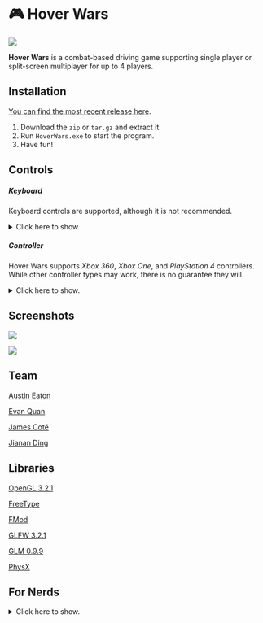 # :video_game: Hover Wars



![](https://raw.githubusercontent.com/wiki/EvanQuan/hover-wars/title.png)

**Hover Wars** is a combat-based driving game supporting single player or
split-screen multiplayer for up to 4 players.
## Installation

[You can find the most recent release
here](https://github.com/EvanQuan/hover-wars/releases).

1. Download the `zip` or `tar.gz` and extract it.
2. Run `HoverWars.exe` to start the program.
3. Have fun!

## Controls

##### Keyboard

Keyboard controls are supported, although it is not recommended.

<details>
<summary>Click here to show.</summary>

##### Movement

**W** - Move Forward

**A** - Move Left

**S** - Move Back

**D** - Move Right

**J** - Turn Left

**L** - Turn Right

##### Dash

**I** - Dash Forward

**H** - Dash Left

**K** - Dash Back

**;** - Dash Right

##### Abilities

**Space** - Rocket

**Left Shift** - Trail

**Left Control** - Spikes

</details>

##### Controller

Hover Wars supports *Xbox 360*, *Xbox One*, and *PlayStation 4* controllers.
While other controller types may work, there is no guarantee they will.

<details>
<summary>Click here to show.</summary>

**Left Joystick** - Move

**Right Joystick** - Turn

**Right Trigger** - Press to fire rocket

**Right Bumper** - Hold to switch to alternate camera

**Left Trigger** - Hold to activate flame trail

**Left Bumper** - Press to activate spikes

**X, Y, A, B** - Directional dash

**D-pad** - Honk

</details>

## Screenshots

![](https://raw.githubusercontent.com/wiki/EvanQuan/hover-wars/gameplay01.png)

![](https://raw.githubusercontent.com/wiki/EvanQuan/hover-wars/gameplay02.png)

## Team

[Austin Eaton](https://github.com/austinen)

[Evan Quan](https://github.com/EvanQuan)

[James Coté](https://github.com/jamescote)

[Jianan Ding](https://github.com/jiananding)

## Libraries

[OpenGL 3.2.1](https://www.opengl.org/)

[FreeType](https://www.freetype.org/)

[FMod](https://www.fmod.com/)

[GLFW 3.2.1](https://www.glfw.org/)

[GLM 0.9.9](https://glm.g-truc.net/0.9.9/index.html)

[PhysX](https://www.geforce.com/hardware/technology/physx)

## For Nerds

<details>
<summary>Click here to show.</summary>

#### Compiling on Windows:

**Compiled using MSVS 2017.**

1. The Libraries and Settings should all be set up in the VS project.

#### Debug Commands (for Debug mode only)


##### Switching Keyboard Player

**1** - Player 1

**2** - Player 2

**3** - Player 3

**4** - Player 4

**F** - Toggle Wireframe Mode

**C** - Toggle Debug Camera for current player

**B** - Toggle Bounding Box rendering

**M** - Toggle Spatial Map Debug rendering

**Keypad 0** - Set User Interface display count to 0

**Keypad 1** - Set User Interface display count to 1

**Keypad 2** - Set User Interface display count to 2

**Keypad 3** - Set User Interface display count to 3

**Keypad 4** - Set User Interface display count to 4

**R** - Player 1 hits Player 2

**T** - Player 2 hits Player 1

**Left Click** - Spawns a particle Emitter at the mouse intersection with the
             xz-plane @ yAxis = 0

**Right Click** - Holding down Right Click and moving the mouse will allow you
              to adjust the camera around the vehicle

</details>
